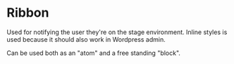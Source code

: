 # Ribbon
Used for notifying the user they're on the stage environment. Inline styles is used because it should also work in Wordpress admin.

Can be used both as an "atom" and a free standing "block".
